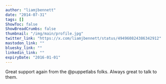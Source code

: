 ```yaml
---
author: "liamjbennett"
date: "2014-07-31"
tags: []
ShowToc: false
ShowBreadCrumbs: false
thumbnail: "/img/main/profile.jpg"
twitter_link: "https://x.com/liamjbennett/status/494960824386342912"
mastodon_link: ""
bluesky_link: ""
linkedin_link: ""
expiryDate: "2016-01-01"
---
```


Great support again from the @puppetlabs folks. Always great to talk to them.

